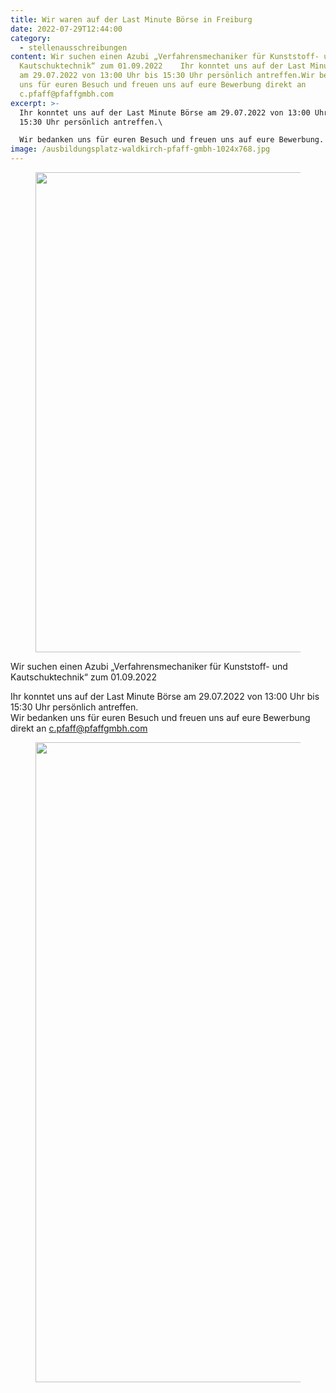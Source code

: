 ```yaml
---
title: Wir waren auf der Last Minute Börse in Freiburg
date: 2022-07-29T12:44:00
category:
  - stellenausschreibungen
content: Wir suchen einen Azubi „Verfahrensmechaniker für Kunststoff- und
  Kautschuktechnik“ zum 01.09.2022    Ihr konntet uns auf der Last Minute Börse
  am 29.07.2022 von 13:00 Uhr bis 15:30 Uhr persönlich antreffen.Wir bedanken
  uns für euren Besuch und freuen uns auf eure Bewerbung direkt an
  c.pfaff@pfaffgmbh.com
excerpt: >-
  Ihr konntet uns auf der Last Minute Börse am 29.07.2022 von 13:00 Uhr bis
  15:30 Uhr persönlich antreffen.\

  Wir bedanken uns für euren Besuch und freuen uns auf eure Bewerbung.
image: /ausbildungsplatz-waldkirch-pfaff-gmbh-1024x768.jpg
---
```


<figure class="wp-block-image size-large"><img loading="lazy" width="1024" height="768" src="/ausbildungsplatz-waldkirch-pfaff-gmbh-1024x768.jpg" alt="" class="wp-image-1118" srcset="/ausbildungsplatz-waldkirch-pfaff-gmbh-1024x768.jpg 1024w, /ausbildungsplatz-waldkirch-pfaff-gmbh-300x225.jpg 300w, /ausbildungsplatz-waldkirch-pfaff-gmbh-768x576.jpg 768w, /ausbildungsplatz-waldkirch-pfaff-gmbh.jpg 1200w" sizes="(max-width: 1024px) 100vw, 1024px" /></figure>



<p>Wir suchen einen Azubi „Verfahrensmechaniker für Kunststoff- und Kautschuktechnik“ zum 01.09.2022</p>



<p>Ihr konntet uns auf der Last Minute Börse am 29.07.2022 von 13:00 Uhr bis 15:30 Uhr persönlich antreffen.<br>Wir bedanken uns für euren Besuch und freuen uns auf eure Bewerbung direkt an <a href="mailto:c.pfaff@pfaffgmbh.com">c.pfaff@pfaffgmbh.com</a></p>



<figure class="wp-block-image size-large"><img loading="lazy" width="720" height="1024" src="/LMB_Flyer_web-720x1024.jpg" alt="" class="wp-image-1098" srcset="/LMB_Flyer_web-720x1024.jpg 720w, /LMB_Flyer_web-211x300.jpg 211w, /LMB_Flyer_web-768x1092.jpg 768w, /LMB_Flyer_web.jpg 844w" sizes="(max-width: 720px) 100vw, 720px" /></figure>
